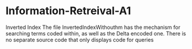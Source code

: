 # Information-Retreival-A1
Inverted Index
The file InvertedIndexWithouthm has the mechanism for searching terms coded within, as well as the Delta encoded one.
There is no separate source code that only displays code for queries
